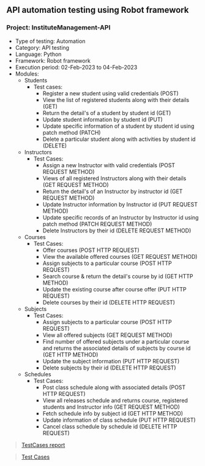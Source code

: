 ## API automation testing using Robot framework
### Project: InstituteManagement-API
  - Type of testing: Automation
  - Category: API testing
  - Language: Python
  - Framework: Robot framework
  - Execution period: 02-Feb-2023 to 04-Feb-2023
  - Modules:
    - Students
      - Test cases:
        - Register a new student using valid credentials (POST)
        - View the list of registered students along with their details (GET)
        - Return the detail's of a student by student id (GET)
        - Update student information by student id (PUT)
        - Update specific information of a student by student id using patch method (PATCH)
        - Delete a particular student along with activities by student id (DELETE)
    - Instructors
      - Test Cases:
          - Assign a new Instructor with valid credentials (POST REQUEST METHOD)
          - Views of all registered Instructors along with their details (GET REQUEST METHOD)
          - Return the detail's of an Instructor by instructor id (GET REQUEST METHOD)
          - Update Instructor information by Instructor id (PUT REQUEST METHOD)
          - Update specific records of an Instructor by Instructor id using patch method (PATCH REQUEST METHOD)
          - Delete Instructors by their id (DELETE REQUEST METHOD)
    - Courses
      - Test Cases:
        - Offer courses (POST HTTP REQUEST)
        - View the available offered courses (GET REQUEST METHOD)
        - Assign subjects to a particular course (POST HTTP REQUEST)
        - Search course & return the detail's course by id (GET HTTP METHOD)
        - Update the existing course after course offer (PUT HTTP REQUEST)
        - Delete courses by their id (DELETE HTTP REQUEST)
    - Subjects
      - Test Cases:
        - Assign subjects to a particular course (POST HTTP REQUEST)
        - View all offered subjects (GET REQUEST METHOD)
        - Find number of offered subjects under a particular course and returns the associated details of subjects by course id (GET HTTP METHOD)
        - Update the subject information (PUT HTTP REQUEST)
        - Delete subjects by their id (DELETE HTTP REQUEST)
    - Schedules
      - Test Cases:
        - Post class schedule along with associated details (POST HTTP REQUEST)
        - View all releases schedule and returns course, registered students and Instructor info (GET REQUEST METHOD)
        - Fetch schedule info by subject id (GET HTTP METHOD)
        - Update information of class schedule (PUT HTTP REQUEST)
        - Cancel class schedule by schedule id (DELETE HTTP REQUEST)

> [TestCases report](https://mehedihassanfaysal.github.io/InstituteManagementAPI-Testing-using-Robot_Framework/)

> [Test Cases](https://docs.google.com/spreadsheets/d/1o-rbeNnbT2etwogHMoksEhh_EMoH4uff/edit?usp=sharing&ouid=110212694347163662297&rtpof=true&sd=true)